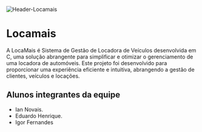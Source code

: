 ![Header-Locamais](https://github.com/iannovais/locamais/assets/136115980/413175ed-1d1b-4a5e-a02f-2e2f9fb3ef14)

# Locamais

A LocaMais é Sistema de Gestão de Locadora de Veículos desenvolvida em C, uma solução abrangente para simplificar e otimizar o gerenciamento de uma locadora de automóveis. Este projeto foi desenvolvido para proporcionar uma experiência eficiente e intuitiva, abrangendo a gestão de clientes, veículos e locações.

## Alunos integrantes da equipe

* Ian Novais.
* Eduardo Henrique.
* Igor Fernandes
